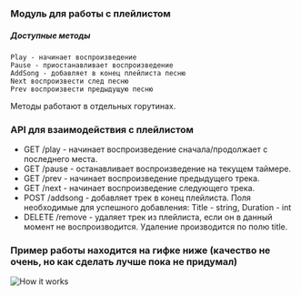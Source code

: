 ### Модуль для работы с плейлистом

##### Доступные методы

    Play - начинает воспроизведение
    Pause - приостанавливает воспроизведение
    AddSong - добавляет в конец плейлиста песню
    Next воспроизвести след песню
    Prev воспроизвести предыдущую песню

Методы работают в отдельных горутинах.

### API для взаимодействия с плейлистом

* GET /play - начинает воспроизведение сначала/продолжает с последнего места.
* GET /pause - останавливает воспроизведение на текущем таймере.
* GET /prev - начинает воспроизведение предыдущего трека.
* GET /next - начинает воспроизведение следующего трека.
* POST /addsong - добавляет трек в конец плейлиста. Поля необходимые для успешного добавления: Title - string, Duration - int
* DELETE /remove - удаляет трек из плейлиста, если он в данный момент не воспроизводится. Удаление производится по полю title.

### Пример работы находится на гифке ниже (качество не очень, но как сделать лучше пока не придумал)

![How it works](https://raw.githubusercontent.com/NickChirgin/scpl/feature/api/gi.gif)
